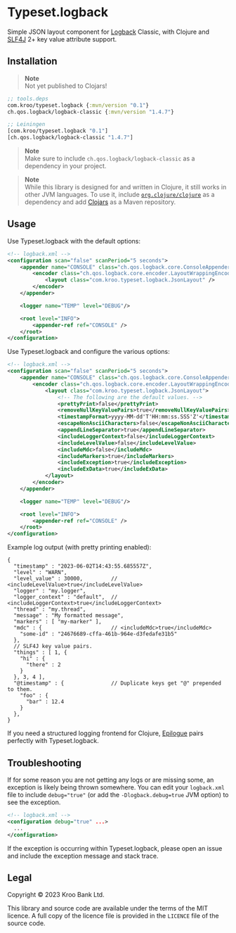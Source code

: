 # Typeset.logback

Simple JSON layout component for [Logback][] Classic, with Clojure and [SLF4J][] 2+ key value attribute support.

[Logback]: https://logback.qos.ch/
[SLF4J]: https://www.slf4j.org/


## Installation

> **Note**<br>
> Not yet published to Clojars!

```clojure
;; tools.deps
com.kroo/typeset.logback {:mvn/version "0.1"}
ch.qos.logback/logback-classic {:mvn/version "1.4.7"}

;; Leiningen
[com.kroo/typeset.logback "0.1"]
[ch.qos.logback/logback-classic "1.4.7"]
```

> **Note**<br>
> Make sure to include `ch.qos.logback/logback-classic` as a dependency in your
> project.

> **Note**<br>
> While this library is designed for and written in Clojure, it still works in
> other JVM languages.  To use it, include [`org.clojure/clojure`][clj:mvn] as
> a dependency and add [Clojars](https://clojars.org/) as a Maven repository.

[clj:mvn]: https://central.sonatype.com/artifact/org.clojure/clojure/1.11.1/overview


## Usage

Use Typeset.logback with the default options:

```xml
<!-- logback.xml -->
<configuration scan="false" scanPeriod="5 seconds">
    <appender name="CONSOLE" class="ch.qos.logback.core.ConsoleAppender">
        <encoder class="ch.qos.logback.core.encoder.LayoutWrappingEncoder">
            <layout class="com.kroo.typeset.logback.JsonLayout" />
        </encoder>
    </appender>

    <logger name="TEMP" level="DEBUG"/>

    <root level="INFO">
        <appender-ref ref="CONSOLE" />
    </root>
</configuration>
```

Use Typeset.logback and configure the various options:

```xml
<!-- logback.xml -->
<configuration scan="false" scanPeriod="5 seconds">
    <appender name="CONSOLE" class="ch.qos.logback.core.ConsoleAppender">
        <encoder class="ch.qos.logback.core.encoder.LayoutWrappingEncoder">
            <layout class="com.kroo.typeset.logback.JsonLayout">
                <!-- The following are the default values. -->
                <prettyPrint>false</prettyPrint>
                <removeNullKeyValuePairs>true</removeNullKeyValuePairs>
                <timestampFormat>yyyy-MM-dd'T'HH:mm:ss.SSS'Z'</timestampFormat>
                <escapeNonAsciiCharacters>false</escapeNonAsciiCharacters>
                <appendLineSeparator>true</appendLineSeparator>
                <includeLoggerContext>false</includeLoggerContext>
                <includeLevelValue>false</includeLevelValue>
                <includeMdc>false</includeMdc>
                <includeMarkers>true</includeMarkers>
                <includeException>true</includeException>
                <includeExData>true</includeExData>
            </layout>
        </encoder>
    </appender>

    <logger name="TEMP" level="DEBUG"/>

    <root level="INFO">
        <appender-ref ref="CONSOLE" />
    </root>
</configuration>
```

Example log output (with pretty printing enabled):

```jsonc
{
  "timestamp" : "2023-06-02T14:43:55.685557Z",
  "level" : "WARN",
  "level_value" : 30000,         // <includeLevelValue>true</includeLevelValue>
  "logger" : "my.logger",
  "logger_context" : "default",  // <includeLoggerContext>true</includeLoggerContext>
  "thread" : "my.thread",
  "message" : "My formatted message",
  "markers" : [ "my-marker" ],
  "mdc" : {                      // <includeMdc>true</includeMdc>
    "some-id" : "24676689-cffa-461b-964e-d3fedafe31b5"
  },
  // SLF4J key value pairs.
  "things" : [ 1, {
    "hi" : {
      "there" : 2
    }
  }, 3, 4 ],
  "@timestamp" : {               // Duplicate keys get "@" prepended to them.
    "foo" : {
      "bar" : 12.4
    }
  },
}
```

If you need a structured logging frontend for Clojure, [Epilogue](https://github.com/b-social/epilogue) pairs perfectly with Typeset.logback.


## Troubleshooting

If for some reason you are not getting any logs or are missing some, an exception is likely being thrown somewhere.  You can edit your `logback.xml` file to include `debug="true"` (or add the `-Dlogback.debug=true` JVM option) to see the exception.

```xml
<!-- logback.xml -->
<configuration debug="true" ...>
  ...
</configuration>
```

If the exception is occurring within Typeset.logback, please open an issue and include the exception message and stack trace.


## Legal

Copyright © 2023 Kroo Bank Ltd.

This library and source code are available under the terms of the MIT licence. A full copy of the licence file is provided in the `LICENCE` file of the source code.
